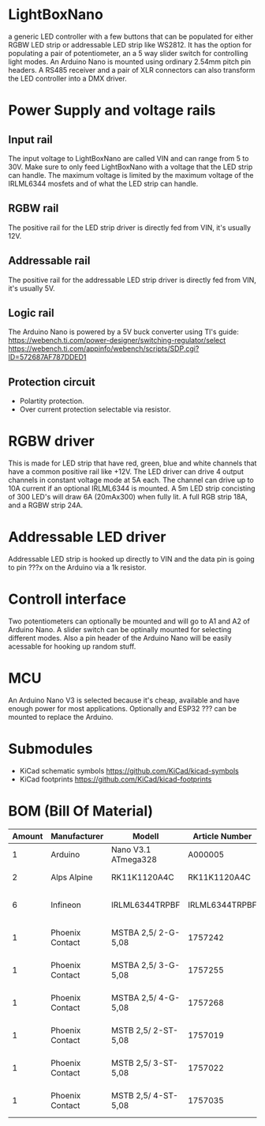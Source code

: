 # LightBoxNano
a generic LED controller with a few buttons that can be populated for either RGBW LED strip or addressable LED strip like WS2812.
It has the option for populating a pair of potentiometer, an a 5 way slider switch for controlling light modes.
An Arduino Nano is mounted using ordinary 2.54mm pitch pin headers.
A RS485 receiver and a pair of XLR connectors can also transform the LED controller into a DMX driver.

# Power Supply and voltage rails
## Input rail
The input voltage to LightBoxNano are called VIN and can range from 5 to 30V.
Make sure to only feed LightBoxNano with a voltage that the LED strip can handle. The maximum voltage is limited by the maximum voltage of the IRLML6344 mosfets and of what the LED strip can handle.

## RGBW rail
The positive rail for the LED strip driver is directly fed from VIN, it's usually 12V.

## Addressable rail
The positive rail for the addressable LED strip driver is directly fed from VIN, it's usually 5V.

## Logic rail
The Arduino Nano is powered by a 5V buck converter using TI's guide:
https://webench.ti.com/power-designer/switching-regulator/select
https://webench.ti.com/appinfo/webench/scripts/SDP.cgi?ID=572687AF787DDED1

## Protection circuit
* Polartity protection.
* Over current protection selectable via resistor.

# RGBW driver
This is made for LED strip that have red, green, blue and white channels that have a common positive rail like +12V.
The LED driver can drive 4 output channels in constant voltage mode at 5A each. The channel can drive up to 10A current if an optional IRLML6344 is mounted.
A 5m LED strip concisting of 300 LED's will draw 6A (20mAx300) when fully lit. A full RGB strip 18A, and a RGBW strip 24A.

# Addressable LED driver
Addressable LED strip is hooked up directly to VIN and the data pin is going to pin ???x on the Arduino via a 1k resistor.

# Controll interface
Two potentiometers can optionally be mounted and will go to A1 and A2 of Arduino Nano.
A slider switch can be optinally mounted for selecting different modes.
Also a pin header of the Arduino Nano will be easily acessable for hooking up random stuff.

# MCU
An Arduino Nano V3 is selected because it's cheap, available and have enough power for most applications.
Optionally and ESP32 ??? can be mounted to replace the Arduino.

# Submodules
* KiCad schematic symbols https://github.com/KiCad/kicad-symbols
* KiCad footprints https://github.com/KiCad/kicad-footprints

# BOM (Bill Of Material)
| Amount	| Manufacturer		| Modell				| Article Number	| Description				| URL																								|
| --------- | ----------------- | --------------------- | ----------------- | ------------------------- | ------------------------------------------------------------------------------------------------- |
| 1			| Arduino			| Nano V3.1 ATmega328	| A000005			| Arduino Nano 3			| https://se.farnell.com/arduino-org/a000005/arduino-nano-utv-rd-kort/dp/1848691					|
| 2			| Alps Alpine		| RK11K1120A4C			| RK11K1120A4C		| 10k Log Pot				| https://se.farnell.com/alps/rk11k1120a4c/potentiometer-10-ka/dp/1191744							|
| 6			| Infineon			| IRLML6344TRPBF		| IRLML6344TRPBF	| N-Ch Mosfet 5A SOT-23		| https://se.farnell.com/infineon/irlml6344trpbf/mosfet-n-kan-30v-5a-sot23/dp/1857299RL				|
| 1			| Phoenix Contact	| MSTBA 2,5/ 2-G-5,08	| 1757242			| Connector Male 2 pin		| https://se.farnell.com/phoenix-contact/1757242/header-right-angle-5-08mm-2way/dp/3705171			|
| 1			| Phoenix Contact	| MSTBA 2,5/ 3-G-5,08	| 1757255			| Connector Male 3 pin		| https://se.farnell.com/phoenix-contact/1757255/connector-header-tht-ra-5-08mm/dp/3705183			|
| 1			| Phoenix Contact	| MSTBA 2,5/ 4-G-5,08	| 1757268			| Connector Male 4 pin		| https://se.farnell.com/phoenix-contact/1757268/connector-header-tht-ra-5-08mm/dp/3705195			|
| 1			| Phoenix Contact	| MSTB 2,5/ 2-ST-5,08	| 1757019			| Connector Female 2 pin	| https://se.farnell.com/phoenix-contact/1757019/terminal-block-pluggable-2pos/dp/3705353			|
| 1			| Phoenix Contact	| MSTB 2,5/ 3-ST-5,08	| 1757022			| Connector Female 3 pin	| https://se.farnell.com/phoenix-contact/mstb2-5-3-st-5-08/terminal-block-pluggable-3pos/dp/3705365	|
| 1			| Phoenix Contact	| MSTB 2,5/ 4-ST-5,08	| 1757035			| Connector Female 4 pin	| https://se.farnell.com/phoenix-contact/1757035/terminal-block-pluggable-4pos/dp/3705377			|

